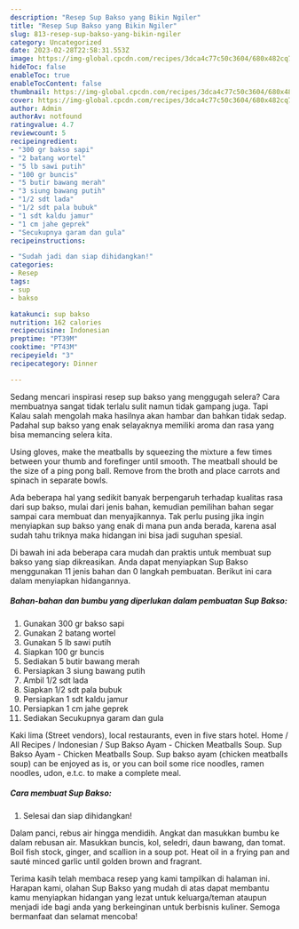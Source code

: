 ```yaml
---
description: "Resep Sup Bakso yang Bikin Ngiler"
title: "Resep Sup Bakso yang Bikin Ngiler"
slug: 813-resep-sup-bakso-yang-bikin-ngiler
category: Uncategorized
date: 2023-02-28T22:58:31.553Z
image: https://img-global.cpcdn.com/recipes/3dca4c77c50c3604/680x482cq70/sup-bakso-foto-resep-utama.jpg
hideToc: false
enableToc: true
enableTocContent: false
thumbnail: https://img-global.cpcdn.com/recipes/3dca4c77c50c3604/680x482cq70/sup-bakso-foto-resep-utama.jpg
cover: https://img-global.cpcdn.com/recipes/3dca4c77c50c3604/680x482cq70/sup-bakso-foto-resep-utama.jpg
author: Admin
authorAv: notfound
ratingvalue: 4.7
reviewcount: 5
recipeingredient:
- "300 gr bakso sapi"
- "2 batang wortel"
- "5 lb sawi putih"
- "100 gr buncis"
- "5 butir bawang merah"
- "3 siung bawang putih"
- "1/2 sdt lada"
- "1/2 sdt pala bubuk"
- "1 sdt kaldu jamur"
- "1 cm jahe geprek"
- "Secukupnya garam dan gula"
recipeinstructions:

- "Sudah jadi dan siap dihidangkan!"
categories:
- Resep
tags:
- sup
- bakso

katakunci: sup bakso 
nutrition: 162 calories
recipecuisine: Indonesian
preptime: "PT39M"
cooktime: "PT43M"
recipeyield: "3"
recipecategory: Dinner

---
```



Sedang mencari inspirasi resep sup bakso yang menggugah selera? Cara membuatnya sangat tidak terlalu sulit namun tidak gampang juga. Tapi Kalau salah mengolah maka hasilnya akan hambar dan bahkan tidak sedap. Padahal sup bakso yang enak selayaknya memiliki aroma dan rasa yang bisa memancing selera kita.


Using gloves, make the meatballs by squeezing the mixture a few times between your thumb and forefinger until smooth. The meatball should be the size of a ping pong ball. Remove from the broth and place carrots and spinach in separate bowls.

Ada beberapa hal yang sedikit banyak berpengaruh terhadap kualitas rasa dari sup bakso, mulai dari jenis bahan, kemudian pemilihan bahan segar sampai cara membuat dan menyajikannya. Tak perlu pusing jika ingin menyiapkan sup bakso yang enak di mana pun anda berada, karena asal sudah tahu triknya maka hidangan ini bisa jadi suguhan spesial.


Di bawah ini ada beberapa cara mudah dan praktis untuk membuat sup bakso yang siap dikreasikan. Anda dapat menyiapkan Sup Bakso menggunakan 11 jenis bahan dan 0 langkah pembuatan. Berikut ini cara dalam menyiapkan hidangannya.

<!--inarticleads1-->

##### Bahan-bahan dan bumbu yang diperlukan dalam pembuatan Sup Bakso:

1. Gunakan 300 gr bakso sapi
1. Gunakan 2 batang wortel
1. Gunakan 5 lb sawi putih
1. Siapkan 100 gr buncis
1. Sediakan 5 butir bawang merah
1. Persiapkan 3 siung bawang putih
1. Ambil 1/2 sdt lada
1. Siapkan 1/2 sdt pala bubuk
1. Persiapkan 1 sdt kaldu jamur
1. Persiapkan 1 cm jahe geprek
1. Sediakan Secukupnya garam dan gula


Kaki lima (Street vendors), local restaurants, even in five stars hotel. Home / All Recipes / Indonesian / Sup Bakso Ayam - Chicken Meatballs Soup. Sup Bakso Ayam - Chicken Meatballs Soup. Sup bakso ayam (chicken meatballs soup) can be enjoyed as is, or you can boil some rice noodles, ramen noodles, udon, e.t.c. to make a complete meal. 

<!--inarticleads2-->

##### Cara membuat Sup Bakso:


1. Selesai dan siap dihidangkan!

Dalam panci, rebus air hingga mendidih. Angkat dan masukkan bumbu ke dalam rebusan air. Masukkan buncis, kol, seledri, daun bawang, dan tomat. Boil fish stock, ginger, and scallion in a soup pot. Heat oil in a frying pan and sauté minced garlic until golden brown and fragrant. 

Terima kasih telah membaca resep yang kami tampilkan di halaman ini. Harapan kami, olahan Sup Bakso yang mudah di atas dapat membantu kamu menyiapkan hidangan yang lezat untuk keluarga/teman ataupun menjadi ide bagi anda yang berkeinginan untuk berbisnis kuliner. Semoga bermanfaat dan selamat mencoba!
